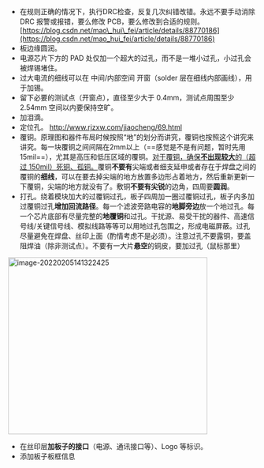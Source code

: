 - 在规则正确的情况下，执行DRC检查，反复几次纠错改错。永远不要手动消除 DRC 报警或报错，要么修改 PCB，要么修改到合适的规则。
    [https://blog.csdn.net/mao\_hui\_fei/article/details/88770186](https://blog.csdn.net/mao_hui_fei/article/details/88770186)
- 板边缘圆润。
- 电源芯片下方的 PAD 处仅加一个超大的过孔，而不是一堆小过孔，小过孔会被焊锡堵住。
- 过大电流的细线可以在 中间/内部空间 开窗（solder 层在细线内部画线），用于加锡。
- 留下必要的测试点（开窗点），直径至少大于 0.4mm，测试点周围至少 2.54mm 空间以内要保持空旷。
- 加泪滴。
- 定位孔。
    http://www.rjzxw.com/jiaocheng/69.html
- 覆铜。原理图和器件布局时候按照“地”的划分而讲究，覆铜也按照这个讲究来讲究。每一块覆铜之间间隔在2mm以上（==感觉是不是有问题，暂时先用15mil==），尤其是高压和低压区域的覆铜。<u>对于覆铜，确保**不出现较大**的（超过 150mil）死铜、孤铜。</u>覆铜**不要有**尖端或者细支延申或者存在于焊盘之间的覆铜的**细线**，可以在要去掉尖端的地方放置多边形占着地方，然后重新更新一下覆铜，尖端的地方就没有了。敷铜**不要有尖锐**的边角，四周要**圆润**。
- 打孔。绕着模块加大的过覆铜过孔，板子四周加一圈过覆铜过孔，板子内多加过覆铜过孔**增加回流路径**。每一个滤波旁路电容的**地脚旁边**放一个地过孔。每一个芯片底部有尽量完整的**地覆铜**和过孔。干扰源、易受干扰的器件、高速信号线/关键信号线、模拟线路等等可以用地过孔包围之，形成电磁屏蔽。过孔尽量避免在焊盘、丝印上面（酌情考虑不是必须）。注意过孔不要露铜，要盖阻焊油（除非测试点）。不要有一大片**悬空**的铜皮，要加过孔（鼠标那里）

<img src="https://gitee.com/empolal/blog-image/raw/master/AD/image-20220205141322425.png" alt="image-20220205141322425" width="404" height="358" class="jop-noMdConv">

- 在丝印层**加板子的接口**（电源、通讯接口等）、Logo 等标识。
- 添加板子板框信息